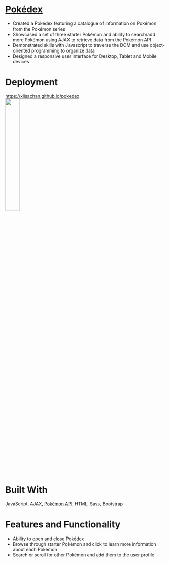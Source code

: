 # <a href="https://xlisachan.github.io/pokedex">Pokédex</a>
* Created a Pokédex featuring a catalogue of information on Pokémon from the Pokémon series
* Showcased a set of three starter Pokémon and ability to search/add more Pokémon using AJAX to retrieve data from the Pokémon API
* Demonstrated skills with Javascript to traverse the DOM and use object-oriented programming to organize data
* Designed a responsive user interface for Desktop, Tablet and Mobile devices

# Deployment
<a href="https://xlisachan.github.io/pokedex">https://xlisachan.github.io/pokedex</a><br/>
<img src="https://github.com/xlisachan/pokedex/blob/master/assets/images/Pokedex-mobile.png" width="30%"/>

# Built With
JavaScript, AJAX, <a href="https://pokeapi.co/">Pokémon API</a>, HTML, Sass, Bootstrap

# Features and Functionality
* Ability to open and close Pokédex
* Browse through starter Pokémon and click to learn more information about each Pokémon
* Search or scroll for other Pokémon and add them to the user profile
